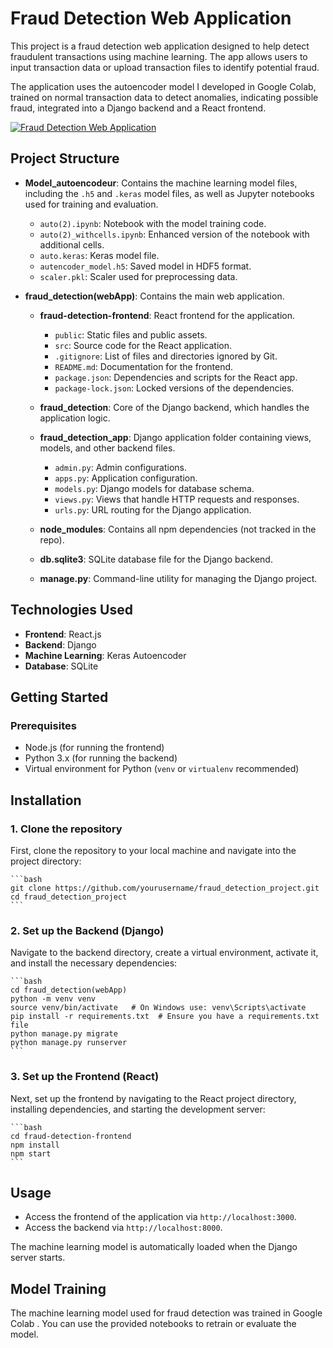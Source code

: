 # Fraud Detection Web Application
This project is a fraud detection web application designed to help detect fraudulent transactions using machine learning. The app allows users to input transaction data or upload transaction files to identify potential fraud.

The application uses the autoencoder model I developed in Google Colab, trained on normal transaction data to detect anomalies, indicating possible fraud, integrated into a Django backend and a React frontend.

[![Fraud Detection Web Application](https://img.youtube.com/vi/5KFDZas-kss/maxresdefault.jpg)](https://www.youtube.com/watch?v=5KFDZas-kss)

## Project Structure

- **Model_autoencodeur**: Contains the machine learning model files, including the `.h5` and `.keras` model files, as well as Jupyter notebooks used for training and evaluation.
  - `auto(2).ipynb`: Notebook with the model training code.
  - `auto(2)_withcells.ipynb`: Enhanced version of the notebook with additional cells.
  - `auto.keras`: Keras model file.
  - `autencoder_model.h5`: Saved model in HDF5 format.
  - `scaler.pkl`: Scaler used for preprocessing data.
  
- **fraud_detection(webApp)**: Contains the main web application.
  - **fraud-detection-frontend**: React frontend for the application.
    - `public`: Static files and public assets.
    - `src`: Source code for the React application.
    - `.gitignore`: List of files and directories ignored by Git.
    - `README.md`: Documentation for the frontend.
    - `package.json`: Dependencies and scripts for the React app.
    - `package-lock.json`: Locked versions of the dependencies.

  - **fraud_detection**: Core of the Django backend, which handles the application logic.
  
  - **fraud_detection_app**: Django application folder containing views, models, and other backend files.
    - `admin.py`: Admin configurations.
    - `apps.py`: Application configuration.
    - `models.py`: Django models for database schema.
    - `views.py`: Views that handle HTTP requests and responses.
    - `urls.py`: URL routing for the Django application.

  - **node_modules**: Contains all npm dependencies (not tracked in the repo).

  - **db.sqlite3**: SQLite database file for the Django backend.

  - **manage.py**: Command-line utility for managing the Django project.

## Technologies Used

- **Frontend**: React.js
- **Backend**: Django
- **Machine Learning**: Keras Autoencoder
- **Database**: SQLite

## Getting Started

### Prerequisites

- Node.js (for running the frontend)
- Python 3.x (for running the backend)
- Virtual environment for Python (`venv` or `virtualenv` recommended)


## Installation

### 1. Clone the repository

First, clone the repository to your local machine and navigate into the project directory:

    ```bash
    git clone https://github.com/yourusername/fraud_detection_project.git
    cd fraud_detection_project
    ```

### 2. Set up the Backend (Django)

Navigate to the backend directory, create a virtual environment, activate it, and install the necessary dependencies:

    ```bash
    cd fraud_detection(webApp)
    python -m venv venv
    source venv/bin/activate   # On Windows use: venv\Scripts\activate
    pip install -r requirements.txt  # Ensure you have a requirements.txt file
    python manage.py migrate
    python manage.py runserver
    ```

### 3. Set up the Frontend (React)

Next, set up the frontend by navigating to the React project directory, installing dependencies, and starting the development server:

    ```bash
    cd fraud-detection-frontend
    npm install
    npm start
    ```

## Usage

- Access the frontend of the application via `http://localhost:3000`.
- Access the backend via `http://localhost:8000`.

The machine learning model is automatically loaded when the Django server starts.

## Model Training

The machine learning model used for fraud detection was trained in Google Colab . You can use the provided notebooks to retrain or evaluate the model.


